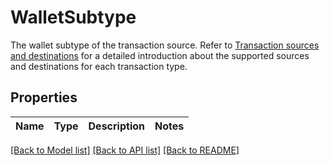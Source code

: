 # WalletSubtype

The wallet subtype of the transaction source. Refer to [Transaction sources and destinations](/v2/guides/transactions/sources-and-destinations) for a detailed introduction about the supported sources and destinations for each transaction type. 

## Properties

Name | Type | Description | Notes
------------ | ------------- | ------------- | -------------

[[Back to Model list]](../README.md#documentation-for-models) [[Back to API list]](../README.md#documentation-for-api-endpoints) [[Back to README]](../README.md)


